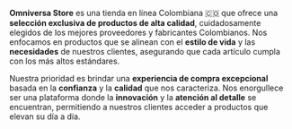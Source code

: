 **Omniversa Store** es una tienda en línea Colombiana 🇨🇴 que ofrece una **selección exclusiva de productos de alta calidad**, cuidadosamente elegidos de los mejores proveedores y fabricantes Colombianos. Nos enfocamos en productos que se alinean con el **estilo de vida** y las **necesidades** de nuestros clientes, asegurando que cada artículo cumpla con los más altos estándares.

Nuestra prioridad es brindar una **experiencia de compra excepcional** basada en la **confianza** y la **calidad** que nos caracteriza. Nos enorgullece ser una plataforma donde la **innovación** y la **atención al detalle** se encuentran, permitiendo a nuestros clientes acceder a productos que elevan su día a día.
